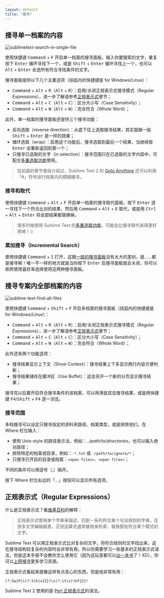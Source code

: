 ```yaml
---
layout: default
title: "搜寻"
---
```

## <span id="search-single-file">搜寻单一档案的内容</span>

![sublimetext-search-in-single-file](/images/sublimetext-search-in-single-file.png)

使用快捷键 <kbd>Command</kbd> + <kbd>F</kbd> 开启单一档案的搜寻面板，输入你要搜索的文字，重复按下 <kbd>Enter</kbd> 循环寻找下一个，或是 <kbd>Shift</kbd> + <kbd>Enter</kbd> 循环寻找上一个，也可以 <kbd>Alt</kbd> + <kbd>Enter</kbd> 全选所有符合寻找条件的文字。

搜寻面板提供以下几个主要选项（括弧内的快捷键是 for Windows/Linux）：

* <kbd>Command</kbd> + <kbd>Alt</kbd> + <kbd>R</kbd>（<kbd>Alt</kbd> + <kbd>R</kbd>）：启用/关闭正规表示式搜寻模式（Regular Expressions），进一步了解请参考[正规表示式](/find#regex)章节；
* <kbd>Command</kbd> + <kbd>Alt</kbd> + <kbd>C</kbd>（<kbd>Alt</kbd> + <kbd>C</kbd>）：区分大小写（Case Sensitivity）；
* <kbd>Command</kbd> + <kbd>Alt</kbd> + <kbd>W</kbd>（<kbd>Alt</kbd> + <kbd>W</kbd>）：完全符合（Whole Word）；

此外，单一档案的搜寻面板还提供三个搜寻功能：

* 反向选取（reverse direction）：从底下往上选取搜寻结果，其实就跟一般 <kbd>Shift</kbd> + <kbd>Enter</kbd> 是一样的效果；
* 循环选取（wrap）：启用这个功能后，搜寻选取到最后一个结果，当继续按 <kbd>Enter</kbd> 会重新返回到第一个；
* 只搜寻已选取的文字（in selection）：搜寻范围只在已选取的文字内容中，可配合[多重选取功能](/edit#multiple-selections)使用。

> 在前面的章节曾经介绍过，Sublime Text 2 的 [Goto Anything](/file-management-and-command-palette#goto-anything) 还可以利用「#」符号进行档案内的模糊搜寻。

### <span id="search-and-replace">搜寻和取代</span>

使用快捷键 <kbd>Command</kbd> + <kbd>Alt</kbd> + <kbd>F</kbd> 开启单一档案的搜寻取代面板，按下 <kbd>Enter</kbd> 逐一寻找下一个符合比对的结果，然后用 <kbd>Command</kbd> + <kbd>Alt</kbd> + <kbd>E</kbd> 取代，或是用 <kbd>Ctrl</kbd> + <kbd>Alt</kbd> + <kbd>Enter</kbd> 将全部结果都替换掉。

> 很多时候使用 Sublime Text 的[多重选取功能](/edit#multiple-selections)，可能会比搜寻取代来得更好用唷！:)

### <span id="incremental-search">累加搜寻（Incremental Search）</span>

使用快捷键 <kbd>Command</kbd> + <kbd>I</kbd> 打开，这跟[一般的搜寻面板](/find#search-single-file)没有太大的差别，就……都是搜寻嘛！唯一不一样的地方就是当你按下 <kbd>Enter</kbd> 后搜寻面板就会关闭，你可以依照使用喜好来选择使用这两种搜寻面板。

## <span id="search-multiple-files">搜寻专案内全部档案的内容</span>

![sublime-text-find-all-files](/images/sublime-text-find-all-files.png)

使用快捷键 <kbd>Command</kbd> + <kbd>Shift</kbd> + <kbd>F</kbd> 开启多档案的搜寻面板（括弧内的快捷键是 for Windows/Linux）：

* <kbd>Command</kbd> + <kbd>Alt</kbd> + <kbd>R</kbd>（<kbd>Alt</kbd> + <kbd>R</kbd>）：启用/关闭正规表示式搜寻模式（Regular Expressions），进一步了解请参考[正规表示式](/find#regex)章节；
* <kbd>Command</kbd> + <kbd>Alt</kbd> + <kbd>C</kbd>（<kbd>Alt</kbd> + <kbd>C</kbd>）：区分大小写（Case Sensitivity）；
* <kbd>Command</kbd> + <kbd>Alt</kbd> + <kbd>W</kbd>（<kbd>Alt</kbd> + <kbd>W</kbd>）：完全符合（Whole Word）；

此外还有两个功能选项：

* 搜寻结果显示上下文（Show Context）：搜寻结果上下多显示两行内容方便判断；
* 搜寻结果储存在缓冲区（Use Buffet）：这会另开一个新的分页显示搜寻结果；

搜寻完以后要开启符合搜寻条件的该档案，可以用滑鼠双击搜寻结果，或是用快捷键 <kbd>F4</kbd>/<kbd>Shift</kbd> + <kbd>F4</kbd>   逐一浏览。

### <span id="search-scope">搜寻范围</span>

多档搜寻可以设定只搜寻指定的资料夹路径、档案类型，或是排除他们，在 Where 栏位输入：

* 使用 Unix-style 的路径表示法，例如：_../path/to/directories_，也可以输入绝对路径；
* 排除特定的档案或目录，例如：`-*.txt` 或 `-/path/to/ignore/*`；
* 只搜寻已开启的目录或档案：`<open files>`、`<open files>`；

不同的条件可以用逗号（,）隔开。

按下 Where 栏位右边的「...」按钮可以显示所有选项。

## <span id="regex">正规表示式（Regular Expressions）</span>

什么是正规表示式？看[维基百科](http://zh.wikipedia.org/wiki/%E6%AD%A3%E8%A6%8F%E8%A1%A8%E7%A4%BA%E5%BC%8F)的解释：

> 正规表示式使用单个字串来描述、匹配一系列符合某个句法规则的字串。在很多文字编辑器里，正则运算式通常被用来检索、替换那些符合某个模式的文字。

Sublime Text 可以用正规表示式比对复杂的文字，将符合规则的文字找出来，这在搜寻结构较复杂的内容时会非常有用，所以你需要学习一些基本的正规表示式语法，但是这本手册不会教你怎么使用它（因为这玩意都可以[出一本书](http://shop.oreilly.com/product/9780596528126.do)了！XD），你可以[上网搜寻](https://www.google.com/search?q=正规表示式)更多学习资源。

正规表示式看起来就像这样有点恶心的东西，但是他非常有用：

    (?:Sw|P)i(?:tch|s{2})\s(?:it\s)?of{2}!

Sublime Text 2 使用的是 [Perl 正规表示式](http://www.boost.org/doc/libs/1_47_0/libs/regex/doc/html/boost_regex/syntax/perl_syntax.html)的语法。
